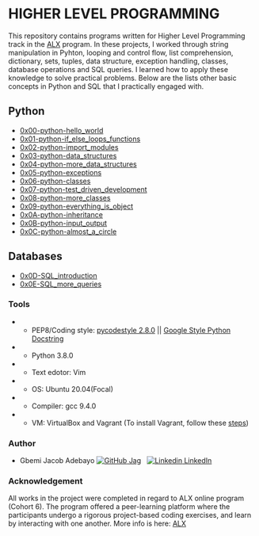 # HIGHER LEVEL PROGRAMMING

This repository contains programs written for Higher Level Programming track in the [ALX](https://www.alxafrica.com/) program. In these projects, I worked through string manipulation in Pyhton, looping and control flow, list comprehension, dictionary, sets, tuples, data structure, exception handling, classes, database operations and SQL queries.  I learned how to apply these knowledge to solve practical problems. Below are the lists other basic concepts in Python and SQL that I practically engaged with. 

## Python
- [0x00-python-hello_world](https://github.com/jacobgbemi/alx-higher_level_programming/tree/master/0x00-python-hello_world) 
- [0x01-python-if_else_loops_functions](https://github.com/jacobgbemi/alx-higher_level_programming/tree/master/0x01-python-if_else_loops_functions)
- [0x02-python-import_modules](https://github.com/jacobgbemi/alx-higher_level_programming/tree/master/0x02-python-import_modules)
- [0x03-python-data_structures](https://github.com/jacobgbemi/alx-higher_level_programming/tree/master/0x03-python-data_structures)
- [0x04-python-more_data_structures](https://github.com/jacobgbemi/alx-higher_level_programming/tree/master/0x04-python-more_data_structures)
- [0x05-python-exceptions](https://github.com/jacobgbemi/alx-higher_level_programming/tree/master/0x05-python-exceptions)
- [0x06-python-classes](https://github.com/jacobgbemi/alx-higher_level_programming/tree/master/0x06-python-classes)
- [0x07-python-test_driven_development](https://github.com/jacobgbemi/alx-higher_level_programming/tree/master/0x07-python-test_driven_development)
- [0x08-python-more_classes](https://github.com/jacobgbemi/alx-higher_level_programming/tree/master/0x08-python-more_classes)
- [0x09-python-everything_is_object](https://github.com/jacobgbemi/alx-higher_level_programming/tree/master/0x09-python-everything_is_object)
- [0x0A-python-inheritance](https://github.com/jacobgbemi/alx-higher_level_programming/tree/master/0x0A-python-inheritance)
- [0x0B-python-input_output](https://github.com/jacobgbemi/alx-higher_level_programming/tree/master/0x0B-python-input_output)
- [0x0C-python-almost_a_circle](https://github.com/jacobgbemi/alx-higher_level_programming/tree/master/0x0C-python-almost_a_circle)
## Databases
- [0x0D-SQL_introduction](https://github.com/jacobgbemi/alx-higher_level_programming/tree/master/0x0D-SQL_introduction)
- [0x0E-SQL_more_queries](https://github.com/jacobgbemi/alx-higher_level_programming/tree/master/0x0E-SQL_more_queries)

### Tools
- - PEP8/Coding style: [pycodestyle 2.8.0](https://pypi.org/project/pycodestyle/) || [Google Style Python Docstring](http://sphinxcontrib-napoleon.readthedocs.io/en/latest/example_google.html)
- - Python 3.8.0
- - Text edotor: Vim
- - OS: Ubuntu 20.04(Focal)
- - Compiler: gcc 9.4.0
- - VM: VirtualBox and Vagrant (To install Vagrant, follow these [steps](https://github.com/jacobgbemi/zero_day#readme))

### Author
* Gbemi Jacob Adebayo [![GitHub](https://i.stack.imgur.com/tskMh.png) Jag](https://www.github.com/jacobgbemi) &nbsp; [![Linkedin](https://i.stack.imgur.com/gVE0j.png) LinkedIn](https://www.linkedin.com/in/gbemi-jacob-adebayo)

### Acknowledgement
All works in the project were completed in regard to ALX online program (Cohort 6). The program offered a peer-learning platform where the participants undergo a rigorous project-based coding exercises, and learn by interacting with one another. More info is here: [ALX](https://www.alxafrica.com/)
